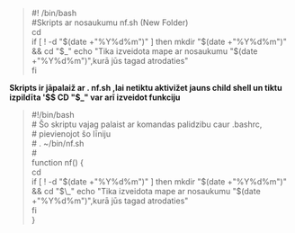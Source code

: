 >#! /bin/bash   
#Skripts ar nosaukumu nf.sh (New Folder)   
cd   
if [ ! -d "$(date +"%Y%d%m")" ]  
then  
mkdir "$(date +"%Y%d%m")" && cd "$_"  
echo "Tika izveidota mape ar nosaukumu "$(date +"%Y%d%m")",kurā jūs tagad atrodaties"  
fi  

  
**Skripts ir jāpalaiž ar . nf.sh ,lai netiktu aktivižet jauns child shell un tiktu izpildīta '$$ CD "$\_" var arī izveidot funkciju**  
  
>#!/bin/bash  
\#  Šo skriptu vajag palaist ar komandas palidzibu caur .bashrc,  
\# pievienojot šo līniju  
\#   . ~/bin/nf.sh  
\#  
function nf() {  
cd   
if [ ! -d "$(date +"%Y%d%m")" ]  
then    
mkdir "$(date +"%Y%d%m")" && cd "$\_"    
echo "Tika izveidota mape ar nosaukumu "$(date +"%Y%d%m")",kurā jūs tagad atrodaties"    
fi    
}  
  
